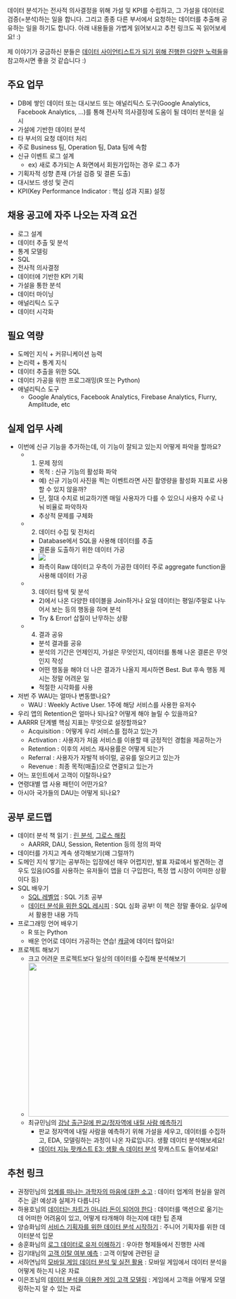 데이터 분석가는 전사적 의사결정을 위해 가설 및 KPI를 수립하고, 그 가설을 데이터로 검증(=분석)하는 일을 합니다. 그리고 종종 다른 부서에서 요청하는 데이터를 추출해 공유하는 일을 하기도 합니다. 아래 내용들을 가볍게 읽어보시고 추천 링크도 꼭 읽어보세요! :) 

제 이야기가 궁금하신 분들은 [데이터 사이언티스트가 되기 위해 진행한 다양한 노력들](https://zzsza.github.io/diary/2019/04/05/how-to-study-datascience/)을 참고하시면 좋을 것 같습니다 :)

## 주요 업무
- DB에 쌓인 데이터 또는 대시보드 또는 애널리틱스 도구(Google Analytics, Facebook Analytics, ...)를 통해 전사적 의사결정에 도움이 될 데이터 분석을 실시
- 가설에 기반한 데이터 분석
- 타 부서의 요청 데이터 처리
- 주로 Business 팀, Operation 팀, Data 팀에 속함
- 신규 이벤트 로그 설계
	- ex) 새로 추가되는 A 화면에서 회원가입하는 경우 로그 추가 
- 기획자적 성향 존재 (가설 검증 및 결론 도출)
- 대시보드 생성 및 관리
- KPI(Key Performance Indicator : 핵심 성과 지표) 설정

## 채용 공고에 자주 나오는 자격 요건
- 로그 설계
- 데이터 추출 및 분석
- 통계 모델링
- SQL
- 전사적 의사결정
- 데이터에 기반한 KPI 기획
- 가설을 통한 분석
- 데이터 마이닝
- 애널리틱스 도구
- 데이터 시각화 

## 필요 역량
- 도메인 지식 + 커뮤니케이션 능력
- 논리력 + 통계 지식
- 데이터 추출을 위한 SQL
- 데이터 가공을 위한 프로그래밍(R 또는 Python)
- 애널리틱스 도구
	- Google Analytics, Facebook Analytics, Firebase Analytics, Flurry, Amplitude, etc

## 실제 업무 사례
- 이번에 신규 기능을 추가하는데, 이 기능이 잘되고 있는지 어떻게 파악을 할까요?
	- 1) 문제 정의 
		- 목적 : 신규 기능의 활성화 파악
		- 예) 신규 기능이 사진을 찍는 이벤트라면 사진 촬영량을 활성화 지표로 사용할 수 있지 않을까?
		- 단, 절대 수치로 비교하기엔 매일 사용자가 다를 수 있으니 사용자 수로 나눠 비율로 파악하자
		- 추상적 문제를 구체화
	- 2) 데이터 수집 및 전처리
		- Database에서 SQL을 사용해 데이터를 추출
		- 결론을 도출하기 위한 데이터 가공
		- <img src="https://www.dropbox.com/s/r94mjdfsxi84n21/%EC%8A%A4%ED%81%AC%EB%A6%B0%EC%83%B7%202018-07-22%2000.31.05.png?raw=1">
		- 좌측이 Raw 데이터고 우측이 가공한 데이터
주로 aggregate function을 사용해 데이터 가공 
	- 3) 데이터 탐색 및 분석
		- 2)에서 나온 다양한 테이블을 Join하거나 요일 데이터는 평일/주말로 나누어서 보는 등의 행동을 하며 분석
		- Try & Error! 삽질이 난무하는 상황
	- 4) 결과 공유
		- 분석 결과를 공유
		- 분석의 기간은 언제인지, 가설은 무엇인지, 데이터를 통해 나온 결론은 무엇인지 작성
		- 어떤 행동을 해야 더 나은 결과가 나올지 제시하면 Best. But 후속 행동 제시는 정말 어려운 일
		- 적절한 시각화를 사용
- 저번 주 WAU는 얼마나 변동했나요?
	- WAU : Weekly Active User. 1주에 해당 서비스를 사용한 유저수
- 우리 앱의 Retention은 얼마나 되나요? 어떻게 해야 늘릴 수 있을까요?
- AARRR 단계별 핵심 지표는 무엇으로 설정할까요?
	- Acquisition : 어떻게 우리 서비스를 접하고 있는가
	- Activation : 사용자가 처음 서비스를 이용할 때 긍정적인 경험을 제공하는가
	- Retention : 이후의 서비스 재사용률은 어떻게 되는가
	- Referral : 사용자가 자발적 바이럴, 공유를 일으키고 있는가
	- Revenue : 최종 목적(매출)으로 연결되고 있는가
- 어느 포인트에서 고객이 이탈하나요?  	  
- 연령대별 앱 사용 패턴이 어떤가요?
- 아시아 국가들의 DAU는 어떻게 되나요?

## 공부 로드맵
- 데이터 분석 책 읽기 : [린 분석](http://www.yes24.com/24/goods/11775117?scode=032&OzSrank=1), [그로스 해킹](http://www.yes24.com/24/goods/53220322?scode=032&OzSrank=1)
	- AARRR, DAU, Session, Retention 등의 정의 파악
- 데이터를 가지고 계속 생각해보기(왜 그럴까?)
- 도메인 지식 쌓기는 공부하는 입장에선 매우 어렵지만, 발표 자료에서 발견하는 경우도 있음(iOS를 사용하는 유저들이 앱을 더 구입한다, 특정 앱 시장이 어떠한 상황이다 등)
- SQL 배우기 
	- [SQL 레벨업](http://www.yes24.com/24/goods/24089836?scode=032&OzSrank=2) : SQL 기초 공부
	- [데이터 분석을 위한 SQL 레시피](http://www.yes24.com/24/goods/59411396?scode=032&OzSrank=1) : SQL 심화 공부! 이 책은 정말 좋아요. 실무에서 활용한 내용 가득
- 프로그래밍 언어 배우기
	- R 또는 Python
	- 배운 언어로 데이터 가공하는 연습! [캐글](https://www.kaggle.com/)에 데이터 많아요!
- 프로젝트 해보기
	- 크고 어려운 프로젝트보다 일상의 데이터를 수집해 분석해보기
	- <img src="https://www.dropbox.com/s/puai4036j690e8v/%EC%8A%A4%ED%81%AC%EB%A6%B0%EC%83%B7%202018-07-22%2001.17.41.png?raw=1" height="350" width="500"> 
	- 최규민님의 [강남 출근길에 판교/정자역에 내릴 사람 예측하기](https://www.slideshare.net/ssuser2fe594/2107-80754131)
		- 판교 정자역에 내릴 사람을 예측하기 위해 가설을 세우고, 데이터를 수집하고, EDA, 모델링하는 과정이 나온 자료입니다. 생활 데이터 분석해보세요!
		- [데이터 지능 팟캐스트 E3: 생활 속 데이터 분석](https://dataintelligence.podbean.com/e/%EB%8D%B0%EC%9D%B4%ED%84%B0-%EC%A7%80%EB%8A%A5-%ED%8C%9F%EC%BA%90%EC%8A%A4%ED%8A%B8-e3%EC%83%9D%ED%99%9C-%EB%8D%B0%EC%9D%B4%ED%84%B0-%EC%9A%B0/) 팟캐스트도 들어보세요!	


## 추천 링크
- 권정민님의 [업계를 떠나는 과학자의 마음에 대한 소고](https://cojette.github.io/leavingdatafield/) : 데이터 업계의 현실을 알려주는 글! 예상과 실제가 다릅니다
- 하용호님의 [데이터는 차트가 아니라 돈이 되어야 한다](https://www.slideshare.net/yongho/ss-52116574) : 데이터를 액션으로 옮기는데 어떠한 어려움이 있고, 어떻게 타개해야 하는지에 대한 팁 존재
- 양승화님의 [서비스 기획자를 위한 데이터 분석 시작하기](https://www.slideshare.net/mobile/leoyang991/ss-90038927) : 주니어 기획자를 위한 데이터분석 입문
- 송훈화님의 [로그 데이터로 유저 이해하기](http://woowabros.github.io/woowabros/2017/07/30/logdata.html) : 우아한 형제들에서 진행한 사례
- 김기태님의 [고객 이탈 여부 예측](http://blackdatascientist.blogspot.kr/2014/12/7-churn.html) : 고객 이탈에 관련된 글
- 서하연님의 [모바일 게임 데이터 분석 및 실전 활용](https://www.slideshare.net/5rocks_io/ndc-20140529) : 모바일 게임에서 데이터 분석을 어떻게 하는지 나온 자료
- 이은조님의 [데이터 분석을 이용한 게임 고객 모델링](http://blog.ncsoft.com/?p=25333) : 게임에서 고객을 어떻게 모델링하는지 알 수 있는 자료